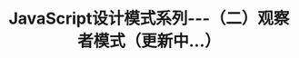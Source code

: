 ---
layout: post
title: "JavaScript设计模式系列---（二）观察者模式（更新中...）"
categories: JavaScript
tags: JS高级特性 设计模式
---
